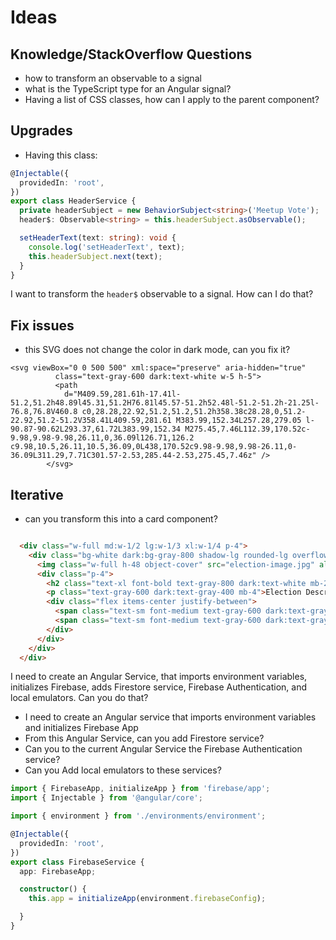 # Ideas

## Knowledge/StackOverflow Questions
- how to transform an observable to a signal
- what is the TypeScript type for an Angular signal?
- Having a list of CSS classes, how can I apply to the parent component?

## Upgrades

- Having this class:

```Typescript
@Injectable({
  providedIn: 'root',
})
export class HeaderService {
  private headerSubject = new BehaviorSubject<string>('Meetup Vote');
  header$: Observable<string> = this.headerSubject.asObservable();

  setHeaderText(text: string): void {
    console.log('setHeaderText', text);
    this.headerSubject.next(text);
  }
}
```

I want to transform the `header$` observable to a signal. How can I do that?

## Fix issues

- this SVG does not change the color in dark mode, can you fix it?

```
<svg viewBox="0 0 500 500" xml:space="preserve" aria-hidden="true"
          class="text-gray-600 dark:text-white w-5 h-5">
          <path
            d="M409.59,281.61h-17.41l-51.2,51.2h48.89l45.31,51.2H76.81l45.57-51.2h52.48l-51.2-51.2h-21.25l-76.8,76.8V460.8 c0,28.28,22.92,51.2,51.2,51.2h358.38c28.28,0,51.2-22.92,51.2-51.2V358.41L409.59,281.61 M383.99,152.34L257.28,279.05 l-90.87-90.62L293.37,61.72L383.99,152.34 M275.45,7.46L112.39,170.52c-9.98,9.98-9.98,26.11,0,36.09l126.71,126.2 c9.98,10.5,26.11,10.5,36.09,0L438,170.52c9.98-9.98,9.98-26.11,0-36.09L311.29,7.71C301.57-2.53,285.44-2.53,275.45,7.46z" />
        </svg>

```

## Iterative 


- can you transform this into a card component?
```HTML

  <div class="w-full md:w-1/2 lg:w-1/3 xl:w-1/4 p-4">
    <div class="bg-white dark:bg-gray-800 shadow-lg rounded-lg overflow-hidden">
      <img class="w-full h-48 object-cover" src="election-image.jpg" alt="Election Image">
      <div class="p-4">
        <h2 class="text-xl font-bold text-gray-800 dark:text-white mb-2">Election Title</h2>
        <p class="text-gray-600 dark:text-gray-400 mb-4">Election Description</p>
        <div class="flex items-center justify-between">
          <span class="text-sm font-medium text-gray-600 dark:text-gray-400">Start Date: 2022-01-01</span>
          <span class="text-sm font-medium text-gray-600 dark:text-gray-400">End Date: 2022-01-31</span>
        </div>
      </div>
    </div>
  </div>

  ```


  I need to create an Angular Service, that imports environment variables, initializes Firebase, adds Firestore service, Firebase Authentication, and local emulators. Can you do that?



  - I need to create an Angular service that imports environment variables and initializes Firebase App
  - From this Angular Service, can you add Firestore service?
  - Can you to the current Angular Service the Firebase Authentication service?
  - Can you Add local emulators to these services?

  ```Typescript
  import { FirebaseApp, initializeApp } from 'firebase/app';
  import { Injectable } from '@angular/core';

  import { environment } from './environments/environment';

  @Injectable({
    providedIn: 'root',
  })
  export class FirebaseService {
    app: FirebaseApp;

    constructor() {
      this.app = initializeApp(environment.firebaseConfig);

    }
  }
  ```
